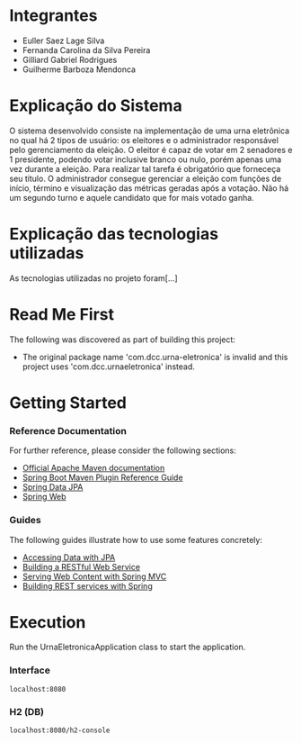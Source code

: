 # Integrantes
* Euller Saez Lage Silva
* Fernanda Carolina da Silva Pereira
* Gilliard Gabriel Rodrigues
* Guilherme Barboza Mendonca

# Explicação do Sistema
O sistema desenvolvido consiste na implementação de uma urna eletrônica no qual há 2 tipos de usuário: os eleitores e o administrador responsável pelo gerenciamento da eleição. O eleitor é capaz de votar em 2 senadores e 1 presidente, podendo votar inclusive branco ou nulo, porém apenas uma vez durante a eleição. Para realizar tal tarefa é obrigatório que forneceça seu título.
O administrador consegue gerenciar a eleição com funções de início, término e visualização das métricas geradas após a votação. Não há um segundo turno e aquele candidato que for mais votado ganha.

# Explicação das tecnologias utilizadas
As tecnologias utilizadas no projeto foram[...]



# Read Me First
The following was discovered as part of building this project:

* The original package name 'com.dcc.urna-eletronica' is invalid and this project uses 'com.dcc.urnaeletronica' instead.

# Getting Started

### Reference Documentation
For further reference, please consider the following sections:

* [Official Apache Maven documentation](https://maven.apache.org/guides/index.html)
* [Spring Boot Maven Plugin Reference Guide](https://docs.spring.io/spring-boot/docs/2.6.3/maven-plugin/reference/html/)
* [Spring Data JPA](https://docs.spring.io/spring-boot/docs/2.6.3/reference/htmlsingle/#boot-features-jpa-and-spring-data)
* [Spring Web](https://docs.spring.io/spring-boot/docs/2.6.3/reference/htmlsingle/#boot-features-developing-web-applications)

### Guides
The following guides illustrate how to use some features concretely:

* [Accessing Data with JPA](https://spring.io/guides/gs/accessing-data-jpa/)
* [Building a RESTful Web Service](https://spring.io/guides/gs/rest-service/)
* [Serving Web Content with Spring MVC](https://spring.io/guides/gs/serving-web-content/)
* [Building REST services with Spring](https://spring.io/guides/tutorials/bookmarks/)

# Execution
Run the UrnaEletronicaApplication class to start the application.

### Interface 
    localhost:8080

### H2 (DB)
    localhost:8080/h2-console

